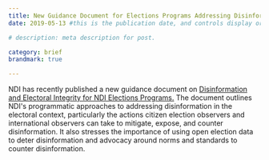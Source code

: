 ```yaml
---
title: New Guidance Document for Elections Programs Addressing Disinformation
date: 2019-05-13 #this is the publication date, and controls display order.

# description: meta description for post.

category: brief
brandmark: true

---
```


NDI has recently published a new guidance document on [Disinformation and Electoral Integrity for NDI Elections Programs.][link] The document outlines NDI's programmatic approaches to addressing disinformation in the electoral context, particularly the actions citizen election observers and international observers can take to mitigate, expose, and counter disinformation. It also stresses the importance of using open election data to deter disinformation and advocacy around norms and standards to counter disinformation. 

[link]: https://www.ndi.org/publications/disinformation-and-electoral-integrity-guidance-document-ndi-elections-programs